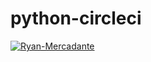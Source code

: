 # python-circleci
[![Ryan-Mercadante](https://circleci.com/gh/Ryan-Mercadante/SSW-567.svg?style=svg)](https://app.circleci.com/pipelines/github/Ryan-Mercadante/SSW-567?branch=main&filter=all)